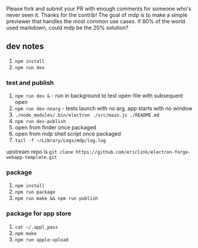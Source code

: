 Please fork and submit your PR with enough comments for someone who's never seen it. Thanks for the contrib!  The goal of mdp is to make a simple previewer that handles the most common use cases.  If 80% of the world used markdown, could mdp be the 20% solution?

## dev notes
1. `npm install`
1. `npm run dev`

### test and publish
1. `npm run dev &` - run in background to test open-file with subsequent open
1. `npm run dev-noarg` - tests launch with no arg, app starts with no window
1. `./node_modules/.bin/electron ./src/main.js ./README.md`
1. `npm run dev-publish`
1. open from finder once packaged
1. open from mdp shell script once packaged
1. `tail -f ~/Library/Logs/mdp/log.log`

upstream repo is `git clone https://github.com/ericlink/electron-forge-webapp-template.git`

### package
1. `npm install`
1. `npm run package`
1. `npm run make && npm run publish`

### package for app store
1. `cat ~/.appl_pass`
1. `npm make`
1. `npm run apple-upload`


